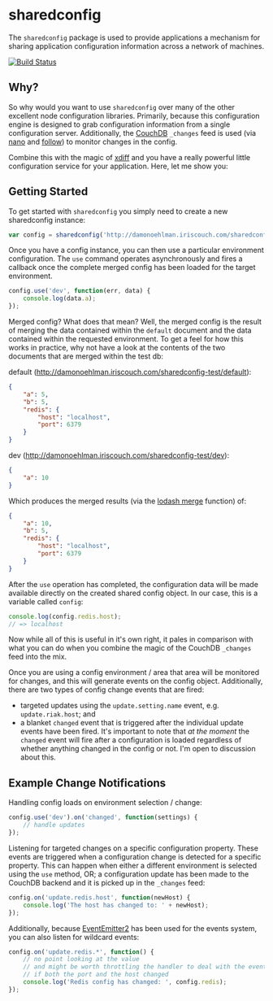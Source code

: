 # sharedconfig

The `sharedconfig` package is used to provide applications a mechanism for sharing application configuration information across a network of machines.

<a href="http://travis-ci.org/#!/DamonOehlman/sharedconfig"><img src="https://secure.travis-ci.org/DamonOehlman/sharedconfig.png" alt="Build Status"></a>

## Why?

So why would you want to use `sharedconfig` over many of the other excellent node configuration libraries.  Primarily, because this configuration engine is designed to grab configuration information from a single configuration server.  Additionally, the [CouchDB](http://couchdb.apache.org) `_changes` feed is used (via [nano](https://github.com/dscape/nano) and [follow](https://github.com/iriscouch/follow)) to monitor changes in the config.

Combine this with the magic of [xdiff](https://github.com/dominictarr/xdiff) and you have a really powerful little configuration service for your application.  Here, let me show you:

## Getting Started

To get started with `sharedconfig` you simply need to create a new sharedconfig instance:

```js
var config = sharedconfig('http://damonoehlman.iriscouch.com/sharedconfig-test');
```

Once you have a config instance, you can then use a particular environment configuration.  The `use` command operates asynchronously and fires a callback once the complete merged config has been loaded for the target environment.

```js
config.use('dev', function(err, data) {
    console.log(data.a);
});
```

Merged config?  What does that mean?  Well, the merged config is the result of merging the data contained within the `default` document and the data contained within the requested environment.  To get a feel for how this works in practice, why not have a look at the contents of the two documents that are merged within the test db:

default (http://damonoehlman.iriscouch.com/sharedconfig-test/default):

```json
{
    "a": 5,
    "b": 5,
    "redis": {
        "host": "localhost",
        "port": 6379
    }
}
```

dev (http://damonoehlman.iriscouch.com/sharedconfig-test/dev):

```json
{
    "a": 10
}
```

Which produces the merged results (via the [lodash merge](http://lodash.com/docs#merge) function) of:

```json
{
    "a": 10,
    "b": 5,
    "redis": {
        "host": "localhost",
        "port": 6379
    }
}
```

After the `use` operation has completed, the configuration data will be made available directly on the created shared config object.  In our case, this is a variable called `config`:

```js
console.log(config.redis.host);
// => localhost
```

Now while all of this is useful in it's own right, it pales in comparison with what you can do when you combine the magic of the CouchDB `_changes` feed into the mix. 

Once you are using a config environment / area that area will be monitored for changes, and this will generate events on the config object.  Additionally, there are two types of config change events that are fired:

- targeted updates using the `update.setting.name` event, e.g. `update.riak.host`; and
- a blanket `changed` event that is triggered after the individual update events have been fired.  It's important to note that *at the moment* the `changed` event will fire after a configuration is loaded regardless of whether anything changed in the config or not.  I'm open to discussion about this.

## Example Change Notifications

Handling config loads on environment selection / change:

```js
config.use('dev').on('changed', function(settings) {
    // handle updates
});
```

Listening for targeted changes on a specific configuration property.  These events are triggered when a configuration change is detected for a specific property.  This can happen when either a different environment is selected using the `use` method, OR; a configuration update has been made to the CouchDB backend and it is picked up in the `_changes` feed:

```js
config.on('update.redis.host', function(newHost) {
    console.log('The host has changed to: ' + newHost);
});
```

Additionally, because [EventEmitter2](https://github.com/hij1nx/EventEmitter2) has been used for the events system, you can also listen for wildcard events:

```js
config.on('update.redis.*', function() {
    // no point looking at the value
    // and might be worth throttling the handler to deal with the event being fired twice
    // if both the port and the host changed
    console.log('Redis config has changed: ', config.redis);
});
```